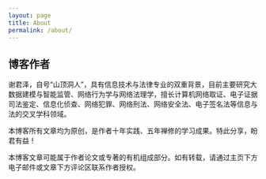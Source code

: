 ```yaml
---
layout: page
title: About
permalink: /about/
---
```


## 博客作者

谢君泽，自号“山顶洞人”，具有信息技术与法律专业的双重背景，目前主要研究大数据建模与智能监管、网络行为学与网络法理学，擅长计算机网络取证、电子证据司法鉴定、信息化侦查、网络犯罪、网络刑法、网络安全法、电子签名法等信息与法的交叉学科领域。

本博客所有文章均为原创，是作者十年实践、五年禅修的学习成果。特此分享，盼君有益！

本博客文章可能属于作者论文或专著的有机组成部分。如有转载，请通过主页下方电子邮件或文章下方评论区联系作者授权。